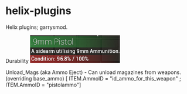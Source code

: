 # helix-plugins
Helix plugins; garrysmod.

Durability
![Image of Yaktocat](https://github.com/Heyter/helix-plugins/blob/master/durability_img.png?raw=true)


Unload_Mags (aka Ammo Eject) - Can unload magazines from weapons. (overriding base_ammo) [ ITEM.AmmoID = "id_ammo_for_this_weapon" ; ITEM.AmmoID = "pistolammo"]
